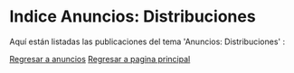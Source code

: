 # Indice Anuncios: Distribuciones

Aquí están listadas las publicaciones del tema 'Anuncios: Distribuciones' :
  
  
[Regresar a anuncios](/Anuncios/Indice.md)
[Regresar a pagina principal](/README.md)
